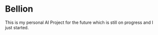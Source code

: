 # Bellion
This is my personal AI Project for the future which is still on progress and I just started.
